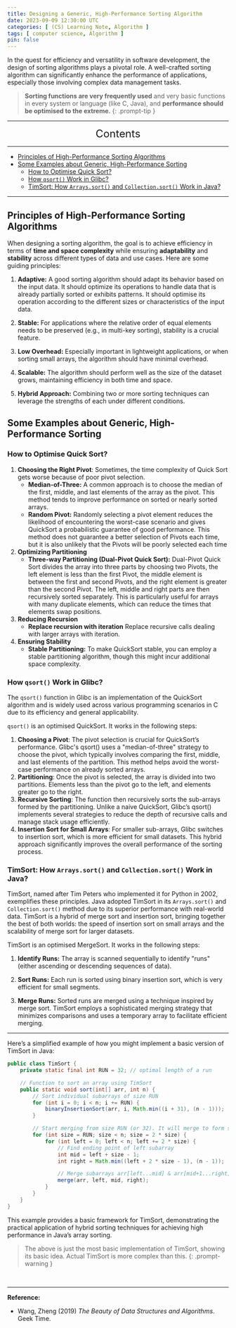 ```yaml
---
title: Designing a Generic, High-Performance Sorting Algorithm
date: 2023-09-09 12:30:00 UTC
categories: [ (CS) Learning Note, Algorithm ]
tags: [ computer science, Algorithm ]
pin: false
---
```



In the quest for efficiency and versatility in software development, the design of sorting algorithms plays a pivotal role. A well-crafted sorting algorithm can significantly enhance the performance of applications, especially those involving complex data management tasks.

> **Sorting functions are very frequently used** and very basic functions in every system or language (like C, Java), and **performance should be optimised to the extreme.**
{: .prompt-tip }

---
<center><font size='5'> Contents </font></center>

---

<!-- TOC -->
  * [Principles of High-Performance Sorting Algorithms](#principles-of-high-performance-sorting-algorithms)
  * [Some Examples about Generic, High-Performance Sorting](#some-examples-about-generic-high-performance-sorting)
    * [How to Optimise Quick Sort?](#how-to-optimise-quick-sort)
    * [How `qsort()` Work in Glibc?](#how-qsort-work-in-glibc)
    * [TimSort: How `Arrays.sort()` and `Collection.sort()` Work in Java?](#timsort-how-arrayssort-and-collectionsort-work-in-java)
<!-- TOC -->

---

## Principles of High-Performance Sorting Algorithms

When designing a sorting algorithm, the goal is to achieve efficiency in terms of **time and space complexity** while ensuring **adaptability** and **stability** across different types of data and use cases. Here are some guiding principles:

1. **Adaptive:** A good sorting algorithm should adapt its behavior based on the input data. It should optimize its operations to handle data that is already partially sorted or exhibits patterns. It should optimise its operation according to the different sizes or characteristics of the input data.

2. **Stable:** For applications where the relative order of equal elements needs to be preserved (e.g., in multi-key sorting), stability is a crucial feature.

3. **Low Overhead:** Especially important in lightweight applications, or when sorting small arrays, the algorithm should have minimal overhead.

4. **Scalable:** The algorithm should perform well as the size of the dataset grows, maintaining efficiency in both time and space.

5. **Hybrid Approach:** Combining two or more sorting techniques can leverage the strengths of each under different conditions.

## Some Examples about Generic, High-Performance Sorting

### How to Optimise Quick Sort?

1. **Choosing the Right Pivot**: Sometimes, the time complexity of Quick Sort gets worse because of poor pivot selection.
   - **Median-of-Three:** A common approach is to choose the median of the first, middle, and last elements of the array as the pivot. This method tends to improve performance on sorted or nearly sorted arrays.
   - **Random Pivot:** Randomly selecting a pivot element reduces the likelihood of encountering the worst-case scenario and gives QuickSort a probabilistic guarantee of good performance. This method does not guarantee a better selection of Pivots each time, but it is also unlikely that the Pivots will be poorly selected each time
2. **Optimizing Partitioning**
   - **Three-way Partitioning (Dual-Pivot Quick Sort):** Dual-Pivot Quick Sort divides the array into three parts by choosing two Pivots, the left element is less than the first Pivot, the middle element is between the first and second Pivots, and the right element is greater than the second Pivot. The left, middle and right parts are then recursively sorted separately. This is particularly useful for arrays with many duplicate elements, which can reduce the times that elements swap positions.
3. **Reducing Recursion**
   - **Replace recursion with iteration** Replace recursive calls dealing with larger arrays with iteration.
4. **Ensuring Stability**
   - **Stable Partitioning:** To make QuickSort stable, you can employ a stable partitioning algorithm, though this might incur additional space complexity.

### How `qsort()` Work in Glibc?

The `qsort()` function in Glibc is an implementation of the QuickSort algorithm and is widely used across various programming scenarios in C due to its efficiency and general applicability.

`qsort()` is an optimised QuickSort. It works in the following steps:

1. **Choosing a Pivot**: The pivot selection is crucial for QuickSort’s performance. Glibc's qsort() uses a "median-of-three" strategy to choose the pivot, which typically involves comparing the first, middle, and last elements of the partition. This method helps avoid the worst-case performance on already sorted arrays.
2. **Partitioning**: Once the pivot is selected, the array is divided into two partitions. Elements less than the pivot go to the left, and elements greater go to the right.
3. **Recursive Sorting**: The function then recursively sorts the sub-arrays formed by the partitioning. Unlike a naive QuickSort, Glibc’s qsort() implements several strategies to reduce the depth of recursive calls and manage stack usage efficiently.
4. **Insertion Sort for Small Arrays**: For smaller sub-arrays, Glibc switches to insertion sort, which is more efficient for small datasets. This hybrid approach significantly improves the overall performance of the sorting process.

### TimSort: How `Arrays.sort()` and `Collection.sort()` Work in Java?

TimSort, named after Tim Peters who implemented it for Python in 2002, exemplifies these principles. Java adopted TimSort in its `Arrays.sort()` and `Collection.sort()` method due to its superior performance with real-world data. TimSort is a hybrid of merge sort and insertion sort, bringing together the best of both worlds: the speed of insertion sort on small arrays and the scalability of merge sort for larger datasets.

TimSort is an optimised MergeSort. It works in the following steps:

1. **Identify Runs:** The array is scanned sequentially to identify "runs" (either ascending or descending sequences of data).

2. **Sort Runs:** Each run is sorted using binary insertion sort, which is very efficient for small segments.

3. **Merge Runs:** Sorted runs are merged using a technique inspired by merge sort. TimSort employs a sophisticated merging strategy that minimizes comparisons and uses a temporary array to facilitate efficient merging.

---

Here’s a simplified example of how you might implement a basic version of TimSort in Java:

```java
public class TimSort {
    private static final int RUN = 32; // optimal length of a run

    // Function to sort an array using TimSort
    public static void sort(int[] arr, int n) {
        // Sort individual subarrays of size RUN
        for (int i = 0; i < n; i += RUN) {
            binaryInsertionSort(arr, i, Math.min((i + 31), (n - 1)));
        }

        // Start merging from size RUN (or 32). It will merge to form size 64, then 128, 256 and so on ....
        for (int size = RUN; size < n; size = 2 * size) {
            for (int left = 0; left < n; left += 2 * size) {
                // Find ending point of left subarray
                int mid = left + size - 1;
                int right = Math.min((left + 2 * size - 1), (n - 1));

                // Merge subarrays arr[left...mid] & arr[mid+1...right]
                merge(arr, left, mid, right);
            }
        }
    }
}
```

This example provides a basic framework for TimSort, demonstrating the practical application of hybrid sorting techniques for achieving high performance in Java’s array sorting.

> The above is just the most basic implementation of TimSort, showing its basic idea. Actual TimSort is more complex than this.
{: .prompt-warning }

<br>

---

**Reference:**

- Wang, Zheng (2019) _The Beauty of Data Structures and Algorithms_. Geek Time.
